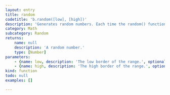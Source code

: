 ```yaml
---
layout: entry
title: random
codetitle: 'b.random([low], [high])'
description: 'Generates random numbers. Each time the random() function is called, it returns an unexpected value within the specified range. If one parameter is passed to the function it will return a float between zero and the value of the high parameter. The function call random(5) returns values between 0 and 5. If two parameters are passed, it will return a float with a value between the the parameters. The function call random(-5, 10.2) returns values between -5 and 10.2.'
category: Math
subcategory: Random
returns:
    name: null
    description: 'A random number.'
    type: [Number]
parameters:
    - {name: low, description: 'The low border of the range.', optional: true, type: [Number]}
    - {name: high, description: 'The high border of the range.', optional: true, type: [Number]}
kind: function
todo: null
examples: []

---
```


